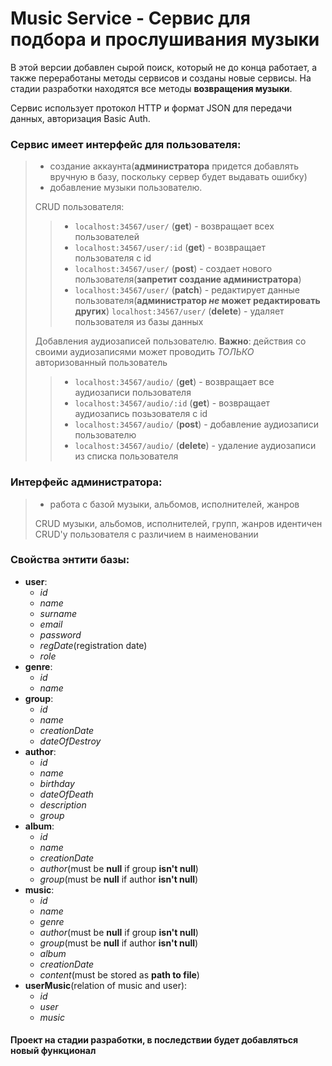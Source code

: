 # Music Service - Сервис для подбора и прослушивания музыки

В этой версии добавлен сырой поиск, который не до конца работает, а также переработаны методы сервисов и созданы новые сервисы.
На стадии разработки находятся все методы **возвращения музыки**.

Сервис использует протокол HTTP и формат JSON для передачи данных, авторизация Basic Auth.

### Сервис имеет интерфейс для пользователя:
> - создание аккаунта(**администратора** придется добавлять вручную в базу, поскольку сервер будет выдавать ошибку)
> - добавление музыки пользователю.
>
>
> CRUD пользователя:
>> - `localhost:34567/user/` (**get**) - возвращает всех пользователей
>> - `localhost:34567/user/:id` (**get**) - возвращает пользователя с id
>> - `localhost:34567/user/` (**post**) - создает нового пользователя(**запретит создание администратора**)
>> - `localhost:34567/user/` (**patch**) - редактирует данные пользователя(**администратор *не* может редактировать других**)
>> `localhost:34567/user/` (**delete**) - удаляет пользователя из базы данных
> 
> Добавления аудиозаписей пользователю.
> **Важно**: действия со своими аудиозаписями может проводить *ТОЛЬКО* авторизованный пользователь
>> - `localhost:34567/audio/` (**get**) - возвращает все аудиозаписи пользователя
>> - `localhost:34567/audio/:id` (**get**) - возвращает аудиозапись позьзователя с id
>> - `localhost:34567/audio/` (**post**) - добавление аудиозаписи пользователю
>> - `localhost:34567/audio/` (**delete**) - удаление аудиозаписи из списка пользователя

### Интерфейс администратора:
> - работа с базой музыки, альбомов, исполнителей, жанров
>
> CRUD музыки, альбомов, исполнителей, групп, жанров идентичен CRUD'у пользователя с различием в наименовании

### Свойства энтити базы: 
- **user**:
	- *id*
	- *name*
	- *surname*
	- *email*
	- *password*
	- *regDate*(registration date)
	- *role*
- **genre**:
	- *id*
	- *name*
- **group**:
	- *id*
	- *name*
	- *creationDate*
	- *dateOfDestroy*
- **author**:
	- *id*
	- *name*
	- *birthday*
	- *dateOfDeath*
	- *description*
	- *group*
- **album**:
	- *id*
	- *name*
	- *creationDate*
	- *author*(must be **null** if group **isn't null**)
	- *group*(must be **null** if author **isn't null**)
- **music**:
	- *id*
	- *name*
	- *genre*
	- *author*(must be **null** if group **isn't null**)
	- *group*(must be **null** if author **isn't null**)
	- *album*
	- *creationDate*
	- *content*(must be stored as **path to file**)
- **userMusic**(relation of music and user):
	- *id*
	- *user*
	- *music*

#### Проект на стадии разработки, в последствии будет добавляться новый функционал
